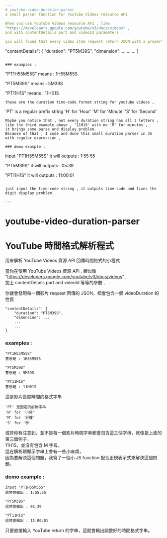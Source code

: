 ```yaml
---
# youtube-video-duration-parser
a small parser function for YouTube Videos resource API

When you use YouTube Videos resource API , like  
"https://developers.google.com/youtube/v3/docs/videos" ,  
and with contentDetails part and videoId parameters , 

you will found that every video item request return JSON with a property called 'videoDuration' , like below

```
"contentDetails": {
    "duration": "PT5M39S",
    "dimension": ...
    ...
    ...
}
```

### examples : 
```
"PT1H55M55S"
means : 1H55M55S

"PT5M39S" 
means : 5M39S

"PT11H1S"
means : 11H01S
```
these are the duration time-code format string for youtube videos , 
```
'PT' is a regular prefix string
'H' for 'Hour'
'M' for 'Minute'
'S' for 'Second'
```
Maybe you notice that , not every duration string has all 3 letters , like the third example above , '11H1S' with no 'M' for minutes ,
it brings some parse and display problem.
Because of that , I code and done this small duration parser in JS with regular expression , 

### demo example :
```
input "PT1H55M55S"
it will outputs : 1:55:55

"PT5M39S" 
it will outputs : 05:39

"PT11H1S"
it will outputs : 11:00:01
```

just input the time-code string , it outputs time-code and fixes the digit display problem.

---
```


# youtube-video-duration-parser
# YouTube 時間格式解析程式  
用來解析 YouTube Videos 資源 API 回傳時間格式的小程式

當你在使用 YouTube Videos 資源 API , 類似像  
"https://developers.google.com/youtube/v3/docs/videos" ,  
加上 contentDetails part and videoId 等等的參數 , 

你就會發現每一個影片 request 回傳的 JSON，都會包含一個 videoDuration 的性質

```
"contentDetails": {
    "duration": "PT5M39S",
    "dimension": ...
    ...
    ...
}
```

### examples : 
```
"PT1H55M55S"
意思是 : 1H55M55S

"PT5M39S" 
意思是 : 5M39S

"PT11H1S"
意思是 : 11H01S
```
這是影片長度時間的格式字串

```
'PT' 是固定的前飾字串
'H' for '小時'
'M' for '分鐘'
'S' for '秒'
```
或許你有注意到，並不是每一個影片時間字串都會包含這三個字母，就像是上面的第三個例子，  
11H1S，並沒有包含 M 字母，  
這在解析跟顯示字串上會有一些小麻煩，  
因為要解決這個問題，我寫了一個小 JS function 配合正規表示式來解決這個問題。

### demo example :
```
input "PT1H55M55S"
這將會輸出 : 1:55:55

"PT5M39S" 
這將會輸出 : 05:39

"PT11H1S"
這將會輸出 : 11:00:01
```
只要直接輸入 YouTube return 的字串，這就會輸出調整好的時間格式字串。